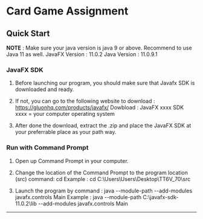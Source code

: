 # Card Game Assignment

## Quick Start

**NOTE** : Make sure your java version is java 9 or above. Recommend to use Java 11 as well.
JavaFX Version : 11.0.2
Java Version : 11.0.9.1

### JavaFX SDK

1. Before launching our program, you should make sure that Javafx SDK is downloaded and ready.

2. If not, you can go to the following website to download :
   https://gluonhq.com/products/javafx/
   Dowbload : JavaFX xxxx SDK
   xxxx = your computer operating system

3. After done the download, extract the .zip and place the JavaFX SDK at your preferrable place as your path way.

### Run with Command Prompt

1. Open up Command Prompt in your computer.

2. Change the location of the Command Prompt to the program location (src)
   command:
   cd <program location>
   Example : cd C:\Users\Users\Desktop\TT6V_70\src

3. Launch the program by command :
   java --module-path <JavaFX SDK library location in your computer> --add-modules javafx.controls Main
   Example : java --module-path C:\javafx-sdk-11.0.2\lib --add-modules javafx.controls Main

---
